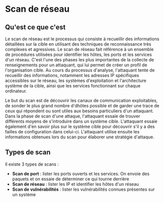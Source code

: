 # Scan de réseau

## Qu'est ce que c'est

Le scan de réseau est le processus qui consiste à recueillir des informations détaillées sur la cible en utilisant des techniques de reconnaissance très complexes et agressives. Le scan de réseau fait référence à un ensemble de procédures utilisées pour identifier les hôtes, les ports et les services d'un réseau. C'est l'une des phases les plus importantes de la collecte de renseignements pour un attaquant, qui lui permet de créer un profil de l'organisation cible. Au cours du processus d'analyse, l'attaquant tente de recueillir des informations, notamment les adresses IP spécifiques accessibles sur le réseau, les systèmes d'exploitation et l'architecture système de la cible, ainsi que les services fonctionnant sur chaque ordinateur.

Le but du scan est de découvrir les canaux de communication exploitables, de sonder le plus grand nombre d'dhôtes possible et de garder une trace de ceux qui répondent ou sont utiles aux besoins particuliers d'un attaquant. Dans la phase de scan d'une attaque, l'attaquant essaie de trouver différents moyens de s'introduire dans un système cible. L'attaquant essaie également d'en savoir plus sur le système cible pour découvrir s'il y a des failles de configuration dans celui-ci. L'attaquant utilise ensuite les informations obtenues lors du scan pour élaborer une stratégie d'attaque.

## Types de scan

Il existe 3 types de scans :

* **Scan de port** : lister les ports ouverts et les services. On envoie des paquets et on essaie de déterminer ce qui tourne derrière
* **Scan de réseau** : lister les IP et identifier les hôtes d'un réseau
* **Scan de vulnérabilités** : lister les vulnérabilités connues présentes sur un système